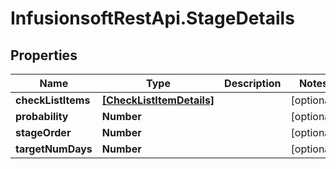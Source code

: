 # InfusionsoftRestApi.StageDetails

## Properties
Name | Type | Description | Notes
------------ | ------------- | ------------- | -------------
**checkListItems** | [**[CheckListItemDetails]**](CheckListItemDetails.md) |  | [optional] 
**probability** | **Number** |  | [optional] 
**stageOrder** | **Number** |  | [optional] 
**targetNumDays** | **Number** |  | [optional] 


